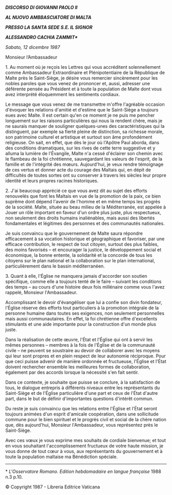 ***DISCORSO DI GIOVANNI PAOLO II***

***AL NUOVO AMBBASCIATORE DI MALTA***

***PRESSO LA SANTA SEDE S.E. IL SIGNOR***

***ALESSANDRO CACHIA ZAMMIT\****

*Sabato, 12 dicembre 1987*

Monsieur l’Ambassadeur

1\. Au moment où je reçois les Lettres qui vous accréditent solennellement comme Ambassadeur Extraordinaire et Plénipotentiaire de la République de Malte près le Saint-Siège, je désire vous remercier sincèrement pour les nobles paroles que vous venez de prononcer et, aussi, adresser une déférente pensée au Président et à toute la population de Malte dont vous avez interprété éloquemment les sentiments cordiaux.

Le message que vous venez de me transmettre m'offre l'agréable occasion d'évoquer les relations d'amitié et d'estime que le Saint-Siège a toujours eues avec Malte. Il est certain qu'en ce moment je ne puis me pencher longuement sur les raisons particulières qui nous la rendent chère, mais je ne saurais manquer de souligner quelques-unes des caractéristiques qui la distinguent, par exemple sa fierté pleine de distinction, sa richesse morale, son patrimoine culturel et artistique et surtout son âme profondément religieuse. On sait, en effet, que dès le jour où l'Apôtre Paul aborda, dans des conditions dramatiques, sur les rives de cette terre suggestive et y alluma la lumière de l'Évangile, Malte n'a cessé d'éclairer son chemin avec le flambeau de la foi chrétienne, sauvegardant les valeurs de l'esprit, de la famille et de l'intégrité des mœurs. Aujourd'hui, je veux rendre témoignage de ces vertus et donner acte du courage des Maltais qui, en dépit de difficultés de toutes sortes ont su conserver à travers les siècles leur propre identité et leurs propres racines historiques.

2\. J'ai beaucoup apprécié ce que vous avez dit au sujet des efforts renouvelés que font les Maltais en vue de la promotion de la paix, ce bien suprême dont dépend l'avenir de l'homme et en même temps les progrès de la société. Malte, située au beau milieu de la Méditerranée, est appelée à Jouer un rôle important en faveur d'un ordre plus juste, plus respectueux, non seulement des droits humains inaliénables, mais aussi des libertés fondamentales et légitimes des personnes et des communautés nationales.

Je suis convaincu que le gouvernement de Malte saura répondre efficacement à sa vocation historique et géographique et favoriser, par une efficace contribution, le respect de tout citoyen, surtout des plus faibles, des moins favorisés – et encourager la justice, le développement social et économique, la bonne entente, la solidarité et la concorde de tous les citoyens sur le plan national et la collaboration sur le plan international, particulièrement dans le bassin méditerranéen.

3\. Quant à elle, l'Église ne manquera jamais d'accorder son soutien spécifique, comme elle a toujours tenté de le faire – suivant les conditions des temps – au cours d'une histoire deux fois millénaire comme vous l'avez rappelé, Monsieur l'Ambassadeur.

Accomplissant le devoir d'évangéliser que lui a confie son divin fondateur, l'Église réserve des efforts tout particuliers à la promotion intégrale de la personne humaine dans toutes ses exigences, non seulement personnelles mais aussi communautaires. En effet, la foi chrétienne offre d'excellents stimulants et une aide importante pour la construction d'un monde plus juste.

Dans la réalisation de cette œuvre, l'État et l'Église qui ont à servir les mêmes personnes – membres à la fois de l'Église et de la communauté civile – ne peuvent se soustraire au devoir de collaborer avec les moyens qui leur sont propres et en plein respect de leur autonomie réciproque. Pour que ceci puisse advenir de manière ordonnée et fructueuse, l'Église et l'État doivent rechercher ensemble les meilleures formes de collaboration, également par des accords lorsque la nécessité s'en fait sentir.

Dans ce contexte, je souhaite que puisse se conclure, à la satisfaction de tous, le dialogue entrepris à différents niveaux entre les représentants du Saint-Siège et de l'Église particulière d'une part et ceux de l'État d'autre part, dans le but de définir d'importantes questions d'intérêt commun.

Du reste je suis convaincu que les relations entre l'Église et l'État seront toujours animées d'un esprit d'amicale coopération, dans une sollicitude commune pour le bien spirituel et le progrès civil et social de la chère nation que, dès aujourd'hui, Monsieur l'Ambassadeur, vous représentez près le Saint-Siège.

Avec ces vœux je vous exprime mes souhaits de cordiale bienvenue; et tout en vous souhaitant l'accomplissement fructueux de votre haute mission, je vous donne de tout cœur à vous, aux représentants du gouvernement et à toute la population maltaise ma Bénédiction spéciale.

* * *

\* *L'Osservatore Romano. Edition hebdomadaire en langue française* 1988 n.3 p.10.

© Copyright 1987 - Libreria Editrice Vaticana